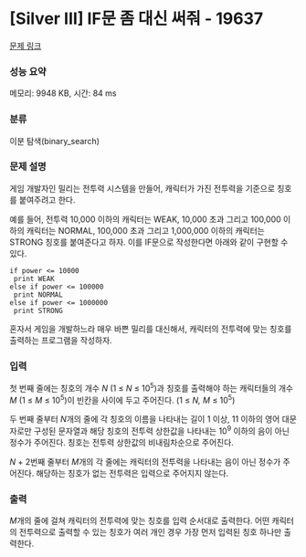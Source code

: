 # [Silver III] IF문 좀 대신 써줘 - 19637 

[문제 링크](https://www.acmicpc.net/problem/19637) 

### 성능 요약

메모리: 9948 KB, 시간: 84 ms

### 분류

이분 탐색(binary_search)

### 문제 설명

<p style="user-select: auto;">게임 개발자인 밀리는 전투력 시스템을 만들어, 캐릭터가 가진 전투력을 기준으로 칭호를 붙여주려고 한다.</p>

<p style="user-select: auto;">예를 들어, 전투력 10,000 이하의 캐릭터는 WEAK, 10,000 초과 그리고 100,000 이하의 캐릭터는 NORMAL, 100,000 초과 그리고 1,000,000 이하의 캐릭터는 STRONG 칭호를 붙여준다고 하자. 이를 IF문으로 작성한다면 아래와 같이 구현할 수 있다.</p>

<pre style="user-select: auto;"><code style="user-select: auto;">if power <= 10000
 print WEAK
else if power <= 100000
 print NORMAL
else if power <= 1000000
 print STRONG</code></pre>

<p style="user-select: auto;">혼자서 게임을 개발하느라 매우 바쁜 밀리를 대신해서, 캐릭터의 전투력에 맞는 칭호를 출력하는 프로그램을 작성하자.</p>

### 입력 

 <p style="user-select: auto;">첫 번째 줄에는 칭호의 개수 <em style="user-select: auto;">N</em> (1 ≤ <em style="user-select: auto;">N</em> ≤ 10<sup style="user-select: auto;">5</sup>)과 칭호를 출력해야 하는 캐릭터들의 개수 <em style="user-select: auto;">M</em> (1 ≤ <em style="user-select: auto;">M</em> ≤ 10<sup style="user-select: auto;">5</sup>)이 빈칸을 사이에 두고 주어진다. (1 ≤ <em style="user-select: auto;">N, M</em> ≤ 10<sup style="user-select: auto;">5</sup>)</p>

<p style="user-select: auto;">두 번째 줄부터 <em style="user-select: auto;">N</em>개의 줄에 각 칭호의 이름을 나타내는 길이 1 이상, 11 이하의 영어 대문자로만 구성된 문자열과 해당 칭호의 전투력 상한값을 나타내는 10<sup style="user-select: auto;">9</sup> 이하의 음이 아닌 정수가 주어진다. 칭호는 전투력 상한값의 비내림차순으로 주어진다. </p>

<p style="user-select: auto;"><em style="user-select: auto;">N </em>+ 2번째 줄부터<em style="user-select: auto;"> M</em>개의 각 줄에는 캐릭터의 전투력을 나타내는 음이 아닌 정수가 주어진다. 해당하는 칭호가 없는 전투력은 입력으로 주어지지 않는다.</p>

### 출력 

 <p style="user-select: auto;"><em style="user-select: auto;">M</em>개의 줄에 걸쳐 캐릭터의 전투력에 맞는 칭호를 입력 순서대로 출력한다. 어떤 캐릭터의 전투력으로 출력할 수 있는 칭호가 여러 개인 경우 가장 먼저 입력된 칭호 하나만 출력한다.</p>


